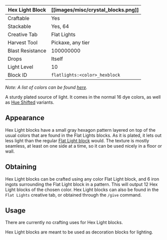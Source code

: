 | Hex Light Block  | [[images/misc/crystal_blocks.png]] |
|------------------|------------------------------------|
| Craftable        | Yes                                |
| Stackable        | Yes, 64                            |
| Creative Tab     | Flat Lights                        |
| Harvest Tool     | Pickaxe, any tier                  |
| Blast Resistance | 100000000                          |
| Drops            | Itself                             |
| Light Level      | 10                                 |
| Block ID         | `flatlights:<color>_hexblock`      |
_Note: A list of colors can be found [here](Colors)._

A sturdy plated source of light. It comes in the normal 16 dye colors, as well as [Hue Shifted](Hue-Shifted-Blocks) variants.

## Appearance
Hex Light blocks have a small gray hexagon pattern layered on top of the usual colors that are found in the Flat Lights blocks. As it is plated, it lets out less light than the regular [Flat Light block](Flat-Light-Block) would. The texture is mostly seamless, at least on one side at a time, so it can be used nicely in a floor or wall. 

## Obtaining
Hex Light blocks can be crafted using any color Flat Light block, and 6 iron ingots surrounding the Flat Light block in a pattern. This will output 12 Hex Light blocks of the chosen color. Hex Light blocks can also be found in the `Flat Lights` creative tab, or obtained through the `/give` command.

## Usage
There are currently no crafting uses for Hex Light blocks.

Hex Light blocks are meant to be used as decoration blocks for lighting.